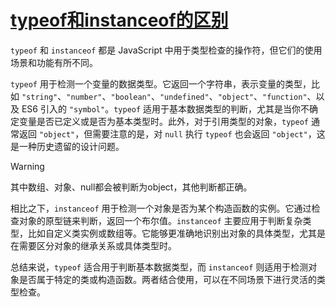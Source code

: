 # [typeof和instanceof的区别](https://github.com/Daotin/fe-interview-2024/issues/5)

`typeof` 和 `instanceof` 都是 JavaScript 中用于类型检查的操作符，但它们的使用场景和功能有所不同。

`typeof` 用于检测一个变量的数据类型。它返回一个字符串，表示变量的类型，比如 `"string"`、`"number"`、`"boolean"`、`"undefined"`、`"object"`、`"function"`、以及 ES6 引入的 `"symbol"`。`typeof` 适用于基本数据类型的判断，尤其是当你不确定变量是否已定义或是否为基本类型时。此外，对于引用类型的对象，`typeof` 通常返回 `"object"`，但需要注意的是，对 `null` 执行 `typeof` 也会返回 `"object"`，这是一种历史遗留的设计问题。

> [!warning]
> 其中数组、对象、null都会被判断为object，其他判断都正确。

相比之下，`instanceof` 用于检测一个对象是否为某个构造函数的实例。它通过检查对象的原型链来判断，返回一个布尔值。`instanceof` 主要应用于判断复杂类型，比如自定义类实例或数组等。它能够更准确地识别出对象的具体类型，尤其是在需要区分对象的继承关系或具体类型时。

总结来说，`typeof` 适合用于判断基本数据类型，而 `instanceof` 则适用于检测对象是否属于特定的类或构造函数。两者结合使用，可以在不同场景下进行灵活的类型检查。